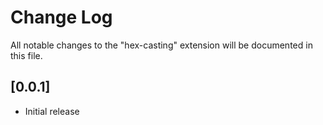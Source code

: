 # Change Log

All notable changes to the "hex-casting" extension will be documented in this file.

## [0.0.1]

- Initial release
